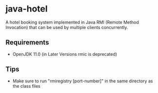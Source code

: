 # java-hotel

A hotel booking system implemented in Java RMI (Remote Method Invocation) that
can be used by multiple clients concurrently.

## Requirements

- OpenJDK 11.0 (in Later Versions rmic is deprecated)

## Tips

- Make sure to run "rmiregistry [port-number]" in the same directory as the
class files
